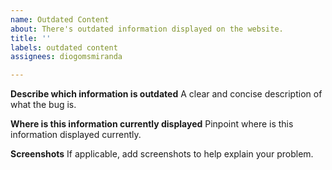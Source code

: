 ```yaml
---
name: Outdated Content
about: There's outdated information displayed on the website.
title: ''
labels: outdated content
assignees: diogomsmiranda

---
```


**Describe which information is outdated**
A clear and concise description of what the bug is.

**Where is this information currently displayed**
Pinpoint where is this information displayed currently.

**Screenshots**
If applicable, add screenshots to help explain your problem.
